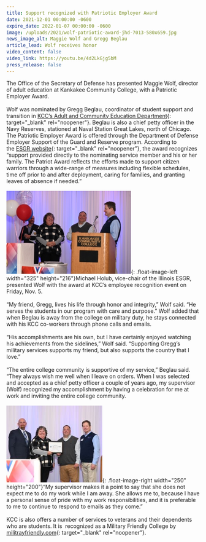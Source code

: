 ```yaml
---
title: Support recognized with Patriotic Employer Award
date: 2021-12-01 00:00:00 -0600
expire_date: 2022-01-07 00:00:00 -0600
image: /uploads/2021/wolf-patriotic-award-jhd-7013-580x659.jpg
news_image_alt: Maggie Wolf and Gregg Beglau
article_lead: Wolf receives honor
video_content: false
video_link: https://youtu.be/4d2LkGjg5bM
press_release: false
---
```

The Office of the Secretary of Defense has presented Maggie Wolf, director of adult education at Kankakee Community College, with a Patriotic Employer Award.&nbsp;<br><br>Wolf was nominated by Gregg Beglau, coordinator of student support and transition in [KCC’s Adult and Community Education Department](https://adulted.kcc.edu/){: target="_blank" rel="noopener"}. Beglau is also a chief petty officer in the Navy Reserves, stationed at Naval Station Great Lakes, north of Chicago. &nbsp;<br>The Patriotic Employer Award is offered through the Department of Defense Employer Support of the Guard and Reserve program. According to the&nbsp;[ESGR website](https://www.esgr.mil/Employer-Awards/Patriot-Award){: target="_blank" rel="noopener"}, the award recognizes “support provided directly to the nominating service member and his or her family. The Patriot Award reflects the efforts made to support citizen warriors through a wide-range of measures including flexible schedules, time off prior to and after deployment, caring for families, and granting leaves of absence if needed.”<br><br>![](/uploads/2021/patriotic-award-presentation-jhd-7006-325.JPG){: .float-image-left width="325" height="216"}Michael Holub, vice-chair of the Illinois ESGR, presented Wolf with the award at KCC’s employee recognition event on Friday, Nov. 5.<br><br>“My friend, Gregg, lives his life through honor and integrity,” Wolf said. “He serves the students in our program with care and purpose.” Wolf added that when Beglau is away from the college on military duty, he stays connected with his KCC co-workers through phone calls and emails.<br><br>“His accomplishments are his own, but I have certainly enjoyed watching his achievements from the sidelines,” Wolf said. “Supporting Gregg’s military services supports my friend, but also supports the country that I love.”<br><br>“The entire college community is supportive of my service,” Beglau said. “They always wish me well when I leave on orders. When I was selected and accepted as a chief petty officer a couple of years ago, my supervisor (Wolf) recognized my accomplishment by having a celebration for me at work and inviting the entire college community.<br><br>![](/uploads/2021/patriotic-award-jhd-7013-group-250x200.jpg){: .float-image-right width="250" height="200"}“My supervisor makes it a point to say that she does not expect me to do my work while I am away. She allows me to, because I have a personal sense of pride with my work responsibilities, and it is preferable to me to continue to respond to emails as they come.”<br><br>KCC is also offers a number of services to veterans and their dependents who are students. It is &nbsp;recognized as a Military Friendly College by [militrayfriendly.com](https://www.militaryfriendly.com/){: target="_blank" rel="noopener"}.&nbsp;
